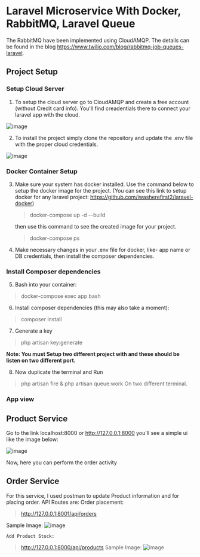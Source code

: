 # Laravel Microservice With Docker, RabbitMQ, Laravel Queue

The RabbitMQ have been implemented using CloudAMQP. The details can be found in the blog https://www.twilio.com/blog/rabbitmq-job-queues-laravel.

## Project Setup
### Setup Cloud Server
1. To setup the cloud server go to CloudAMQP and create a free account (without Credit card info). You'll find creadentials there to connect your laravel app with the cloud.
   
![image](https://imgbox.com/lyIjj4uY)

2. To install the project simply clone the repository and update the .env file with the proper cloud credentials.
   
![image](https://imgbox.com/kW5K73cl)


### Docker Container Setup
3. Make sure your system has docker installed. Use the command below to setup the docker image for the project. (You can see this link to setup docker for any laravel project: https://github.com/iwasherefirst2/laravel-docker)

   > docker-compose up -d --build
   
   then use this command to see the created image for your project.

   > docker-compose ps

4. Make necessary changes in your .env file for docker, like- app name or DB credentials, then install the composer dependencies.

   
### Install Composer dependencies

5. Bash into your container:

> docker-compose exec app bash

6. Install composer dependencies (this may also take a moment):

> composer install

7. Generate a key

> php artisan key:generate

<b> Note: You must Setup two different project with and these should be listen on two different port. </b>

8. Now duplicate the terminal and Run 
 > php artisan fire & php artisan queue:work
On two different terminal.

### App view
## Product Service 
Go to the link localhost:8000 or http://127.0.0.1:8000 you'll see a simple ui like the image below:

![image](https://imgbox.com/o7kQ4Kgr)

Now, here you can perform the order activity

## Order Service 
For this service, I used postman to update Product information and for placing order.
API Routes are:
    Order placement:
> http://127.0.0.1:8001/api/orders
        
Sample Image:
![image](https://imgbox.com/Dx9hxcdV)

    Add Product Stock:
> http://127.0.0.1:8000/api/products
Sample Image:
![image](https://imgbox.com/cK08sWev)